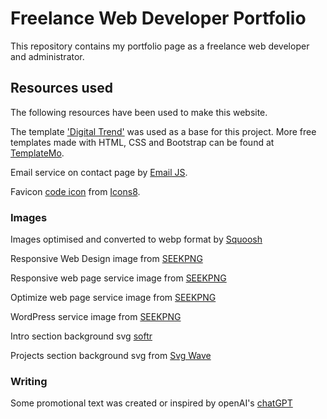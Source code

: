 # Freelance Web Developer Portfolio

This repository contains my portfolio page as a freelance web developer and administrator.

## Resources used

The following resources have been used to make this website.

The template ['Digital Trend'](https://templatemo.com/tm-538-digital-trend) was used as a base for this project. More free templates made with HTML, CSS and Bootstrap can be found at [TemplateMo](https://templatemo.com/).

Email service on contact page by [Email JS](https://www.emailjs.com/).

Favicon [code icon](https://icons8.com/icon/19293/code) from [Icons8](https://icons8.com).

### Images

Images optimised and converted to webp format by [Squoosh](https://squoosh.app/)

Responsive Web Design image from [SEEKPNG](https://www.seekpng.com/idown/u2t4u2w7r5i1r5y3_website-responsive-using-techniques-like-psd-to-joomla/)

Responsive web page service image from [SEEKPNG](https://www.seekpng.com/idown/u2y3q8y3i1r5u2u2_mobile-responsive-website-design-bedfordshire-responsive-design-website/)

Optimize web page service image from [SEEKPNG](https://www.seekpng.com/idown/u2e6w7e6y3r5e6r5_website-design-preston-lancashire-website-re-designing/)

WordPress service image from [SEEKPNG](https://www.seekpng.com/idown/u2e6u2q8r5a9t4y3_wordpress-development-wordpress-developer/)

Intro section background svg [softr](https://www.softr.io/tools/svg-wave-generator)

Projects section background svg from [Svg Wave](https://svgwave.in/)

### Writing

Some promotional text was created or inspired by openAI's [chatGPT](https://openai.com/blog/chatgpt/)
